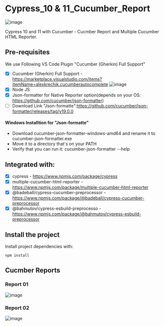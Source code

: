 # Cypress_10 & 11_Cucumber_Report

![image](https://user-images.githubusercontent.com/40147842/201000621-1cfb2084-d10e-4b65-858c-764b272d8a67.png)

Cypress 10 and 11 with Cucumber - Cucmber Report and Multiple Cucumber HTML Reporter.

## Pre-requisites

We use Following VS Code Plugin "Cucumber (Gherkin) Full Support"
- [X] Cucumber (Gherkin) Full Support -https://marketplace.visualstudio.com/items?itemName=alexkrechik.cucumberautocomplete
![image](https://user-images.githubusercontent.com/40147842/200868137-ec95476b-b19b-4ef5-85a6-683f3b676de0.png)
- [X] Node JS
- [X] Json-formatter for Native Reporter option(depends on your OS: https://github.com/cucumber/json-formatter)
- [ ] Download Link "Json-formatte":https://github.com/cucumber/json-formatter/releases/tag/v19.0.0
#### Windows Installtion for "Json-formatte"
- Download cucumber-json-formatter-windows-amd64 and rename it to cucumber-json-formatter.exe
- Move it to a directory that's on your PATH
- Verify that you can run it: cucumber-json-formatter --help
## Integrated with:
- [X] cypress - https://www.npmjs.com/package/cypress
- [X] multiple-cucumber-html-reporter - https://www.npmjs.com/package/multiple-cucumber-html-reporter
- [X] @badeball/cypress-cucumber-preprocessor - https://www.npmjs.com/package/@badeball/cypress-cucumber-preprocessor
- [X] @bahmutov/cypress-esbuild-preprocesso - https://www.npmjs.com/package/@bahmutov/cypress-esbuild-preprocessor
## Install the project
Install project dependencies with: 
```
npm install
```

## Cucmber Reports
### Report 01

![image](https://user-images.githubusercontent.com/40147842/200881377-7b805585-f6f1-4edd-8461-3eb17e5a41f8.png)

### Report 02
![image](https://user-images.githubusercontent.com/40147842/200881475-b06485cb-48bd-428e-a278-4c0fe4ea81aa.png)
